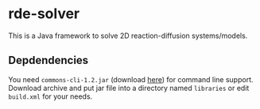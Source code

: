 rde-solver
==========

This is a Java framework to solve 2D reaction-diffusion systems/models.

Depdendencies
-------------

You need `commons-cli-1.2.jar` (download [here](http://archive.apache.org/dist/commons/cli/binaries/commons-cli-1.2-bin.zip)) for command line support. Download archive and put jar file into a directory named `libraries` or edit `build.xml` for your needs.
